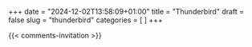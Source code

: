 +++
date = "2024-12-02T13:58:09+01:00"
title = "Thunderbird"
draft = false
slug = "thunderbird"
categories = [ ]
+++



{{< comments-invitation >}}
